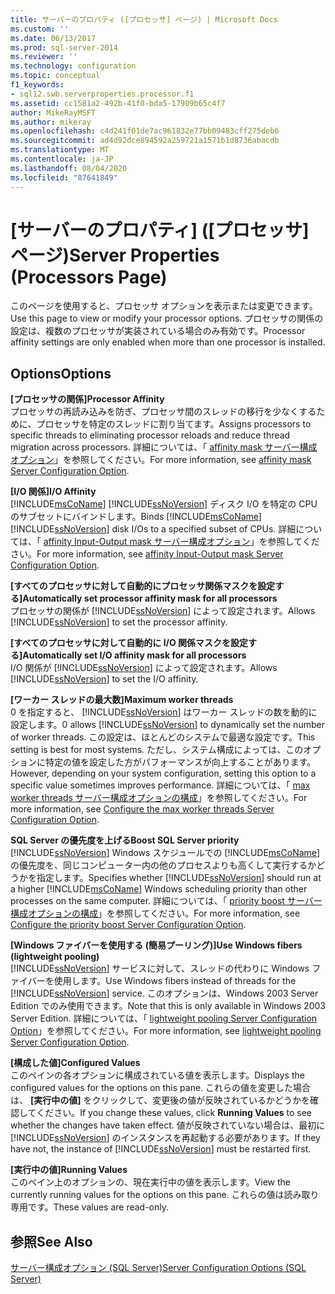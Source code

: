 ```yaml
---
title: サーバーのプロパティ ([プロセッサ] ページ) | Microsoft Docs
ms.custom: ''
ms.date: 06/13/2017
ms.prod: sql-server-2014
ms.reviewer: ''
ms.technology: configuration
ms.topic: conceptual
f1_keywords:
- sql12.swb.serverproperties.processor.f1
ms.assetid: cc1581a2-492b-41f0-bda5-17909b65c4f7
author: MikeRayMSFT
ms.author: mikeray
ms.openlocfilehash: c4d241f01de7ac961832e77bb09483cff275deb6
ms.sourcegitcommit: ad4d92dce894592a259721a1571b1d8736abacdb
ms.translationtype: MT
ms.contentlocale: ja-JP
ms.lasthandoff: 08/04/2020
ms.locfileid: "87641849"
---
```

# <a name="server-properties-processors-page"></a><span data-ttu-id="ec672-102">[サーバーのプロパティ] ([プロセッサ] ページ)</span><span class="sxs-lookup"><span data-stu-id="ec672-102">Server Properties (Processors Page)</span></span>
  <span data-ttu-id="ec672-103">このページを使用すると、プロセッサ オプションを表示または変更できます。</span><span class="sxs-lookup"><span data-stu-id="ec672-103">Use this page to view or modify your processor options.</span></span> <span data-ttu-id="ec672-104">プロセッサの関係の設定は、複数のプロセッサが実装されている場合のみ有効です。</span><span class="sxs-lookup"><span data-stu-id="ec672-104">Processor affinity settings are only enabled when more than one processor is installed.</span></span>  
  
## <a name="options"></a><span data-ttu-id="ec672-105">Options</span><span class="sxs-lookup"><span data-stu-id="ec672-105">Options</span></span>  
 <span data-ttu-id="ec672-106">**[プロセッサの関係]**</span><span class="sxs-lookup"><span data-stu-id="ec672-106">**Processor Affinity**</span></span>  
 <span data-ttu-id="ec672-107">プロセッサの再読み込みを防ぎ、プロセッサ間のスレッドの移行を少なくするために、プロセッサを特定のスレッドに割り当てます。</span><span class="sxs-lookup"><span data-stu-id="ec672-107">Assigns processors to specific threads to eliminating processor reloads and reduce thread migration across processors.</span></span> <span data-ttu-id="ec672-108">詳細については、「 [affinity mask サーバー構成オプション](affinity-mask-server-configuration-option.md)」を参照してください。</span><span class="sxs-lookup"><span data-stu-id="ec672-108">For more information, see [affinity mask Server Configuration Option](affinity-mask-server-configuration-option.md).</span></span>  
  
 <span data-ttu-id="ec672-109">**[I/O 関係]**</span><span class="sxs-lookup"><span data-stu-id="ec672-109">**I/O Affinity**</span></span>  
 <span data-ttu-id="ec672-110">[!INCLUDE[msCoName](../../includes/msconame-md.md)] [!INCLUDE[ssNoVersion](../../includes/ssnoversion-md.md)] ディスク I/O を特定の CPU のサブセットにバインドします。</span><span class="sxs-lookup"><span data-stu-id="ec672-110">Binds [!INCLUDE[msCoName](../../includes/msconame-md.md)] [!INCLUDE[ssNoVersion](../../includes/ssnoversion-md.md)] disk I/Os to a specified subset of CPUs.</span></span> <span data-ttu-id="ec672-111">詳細については、「 [affinity Input-Output mask サーバー構成オプション](affinity-input-output-mask-server-configuration-option.md)」を参照してください。</span><span class="sxs-lookup"><span data-stu-id="ec672-111">For more information, see [affinity Input-Output mask Server Configuration Option](affinity-input-output-mask-server-configuration-option.md).</span></span>  
  
 <span data-ttu-id="ec672-112">**[すべてのプロセッサに対して自動的にプロセッサ関係マスクを設定する]**</span><span class="sxs-lookup"><span data-stu-id="ec672-112">**Automatically set processor affinity mask for all processors**</span></span>  
 <span data-ttu-id="ec672-113">プロセッサの関係が [!INCLUDE[ssNoVersion](../../includes/ssnoversion-md.md)] によって設定されます。</span><span class="sxs-lookup"><span data-stu-id="ec672-113">Allows [!INCLUDE[ssNoVersion](../../includes/ssnoversion-md.md)] to set the processor affinity.</span></span>  
  
 <span data-ttu-id="ec672-114">**[すべてのプロセッサに対して自動的に I/O 関係マスクを設定する]**</span><span class="sxs-lookup"><span data-stu-id="ec672-114">**Automatically set I/O affinity mask for all processors**</span></span>  
 <span data-ttu-id="ec672-115">I/O 関係が [!INCLUDE[ssNoVersion](../../includes/ssnoversion-md.md)] によって設定されます。</span><span class="sxs-lookup"><span data-stu-id="ec672-115">Allows [!INCLUDE[ssNoVersion](../../includes/ssnoversion-md.md)] to set the I/O affinity.</span></span>  
  
 <span data-ttu-id="ec672-116">**[ワーカー スレッドの最大数]**</span><span class="sxs-lookup"><span data-stu-id="ec672-116">**Maximum worker threads**</span></span>  
 <span data-ttu-id="ec672-117">0 を指定すると、 [!INCLUDE[ssNoVersion](../../includes/ssnoversion-md.md)] はワーカー スレッドの数を動的に設定します。</span><span class="sxs-lookup"><span data-stu-id="ec672-117">0 allows [!INCLUDE[ssNoVersion](../../includes/ssnoversion-md.md)] to dynamically set the number of worker threads.</span></span> <span data-ttu-id="ec672-118">この設定は、ほとんどのシステムで最適な設定です。</span><span class="sxs-lookup"><span data-stu-id="ec672-118">This setting is best for most systems.</span></span> <span data-ttu-id="ec672-119">ただし、システム構成によっては、このオプションに特定の値を設定した方がパフォーマンスが向上することがあります。</span><span class="sxs-lookup"><span data-stu-id="ec672-119">However, depending on your system configuration, setting this option to a specific value sometimes improves performance.</span></span> <span data-ttu-id="ec672-120">詳細については、「 [max worker threads サーバー構成オプションの構成](configure-the-max-worker-threads-server-configuration-option.md)」を参照してください。</span><span class="sxs-lookup"><span data-stu-id="ec672-120">For more information, see [Configure the max worker threads Server Configuration Option](configure-the-max-worker-threads-server-configuration-option.md).</span></span>  
  
 <span data-ttu-id="ec672-121">**SQL Server の優先度を上げる**</span><span class="sxs-lookup"><span data-stu-id="ec672-121">**Boost SQL Server priority**</span></span>  
 <span data-ttu-id="ec672-122">[!INCLUDE[ssNoVersion](../../includes/ssnoversion-md.md)] Windows スケジュールでの [!INCLUDE[msCoName](../../includes/msconame-md.md)] の優先度を、同じコンピューター内の他のプロセスよりも高くして実行するかどうかを指定します。</span><span class="sxs-lookup"><span data-stu-id="ec672-122">Specifies whether [!INCLUDE[ssNoVersion](../../includes/ssnoversion-md.md)] should run at a higher [!INCLUDE[msCoName](../../includes/msconame-md.md)] Windows scheduling priority than other processes on the same computer.</span></span> <span data-ttu-id="ec672-123">詳細については、「 [priority boost サーバー構成オプションの構成](configure-the-priority-boost-server-configuration-option.md)」を参照してください。</span><span class="sxs-lookup"><span data-stu-id="ec672-123">For more information, see [Configure the priority boost Server Configuration Option](configure-the-priority-boost-server-configuration-option.md).</span></span>  
  
 <span data-ttu-id="ec672-124">**[Windows ファイバーを使用する (簡易プーリング)]**</span><span class="sxs-lookup"><span data-stu-id="ec672-124">**Use Windows fibers (lightweight pooling)**</span></span>  
 <span data-ttu-id="ec672-125">[!INCLUDE[ssNoVersion](../../includes/ssnoversion-md.md)] サービスに対して、スレッドの代わりに Windows ファイバーを使用します。</span><span class="sxs-lookup"><span data-stu-id="ec672-125">Use Windows fibers instead of threads for the [!INCLUDE[ssNoVersion](../../includes/ssnoversion-md.md)] service.</span></span> <span data-ttu-id="ec672-126">このオプションは、Windows 2003 Server Edition でのみ使用できます。</span><span class="sxs-lookup"><span data-stu-id="ec672-126">Note that this is only available in Windows 2003 Server Edition.</span></span> <span data-ttu-id="ec672-127">詳細については、「 [lightweight pooling Server Configuration Option](lightweight-pooling-server-configuration-option.md)」を参照してください。</span><span class="sxs-lookup"><span data-stu-id="ec672-127">For more information, see [lightweight pooling Server Configuration Option](lightweight-pooling-server-configuration-option.md).</span></span>  
  
 <span data-ttu-id="ec672-128">**[構成した値]**</span><span class="sxs-lookup"><span data-stu-id="ec672-128">**Configured Values**</span></span>  
 <span data-ttu-id="ec672-129">このペインの各オプションに構成されている値を表示します。</span><span class="sxs-lookup"><span data-stu-id="ec672-129">Displays the configured values for the options on this pane.</span></span> <span data-ttu-id="ec672-130">これらの値を変更した場合は、 **[実行中の値]** をクリックして、変更後の値が反映されているかどうかを確認してください。</span><span class="sxs-lookup"><span data-stu-id="ec672-130">If you change these values, click **Running Values** to see whether the changes have taken effect.</span></span> <span data-ttu-id="ec672-131">値が反映されていない場合は、最初に [!INCLUDE[ssNoVersion](../../includes/ssnoversion-md.md)] のインスタンスを再起動する必要があります。</span><span class="sxs-lookup"><span data-stu-id="ec672-131">If they have not, the instance of [!INCLUDE[ssNoVersion](../../includes/ssnoversion-md.md)] must be restarted first.</span></span>  
  
 <span data-ttu-id="ec672-132">**[実行中の値]**</span><span class="sxs-lookup"><span data-stu-id="ec672-132">**Running Values**</span></span>  
 <span data-ttu-id="ec672-133">このペイン上のオプションの、現在実行中の値を表示します。</span><span class="sxs-lookup"><span data-stu-id="ec672-133">View the currently running values for the options on this pane.</span></span> <span data-ttu-id="ec672-134">これらの値は読み取り専用です。</span><span class="sxs-lookup"><span data-stu-id="ec672-134">These values are read-only.</span></span>  
  
## <a name="see-also"></a><span data-ttu-id="ec672-135">参照</span><span class="sxs-lookup"><span data-stu-id="ec672-135">See Also</span></span>  
 [<span data-ttu-id="ec672-136">サーバー構成オプション &#40;SQL Server&#41;</span><span class="sxs-lookup"><span data-stu-id="ec672-136">Server Configuration Options &#40;SQL Server&#41;</span></span>](server-configuration-options-sql-server.md)  
  
  
